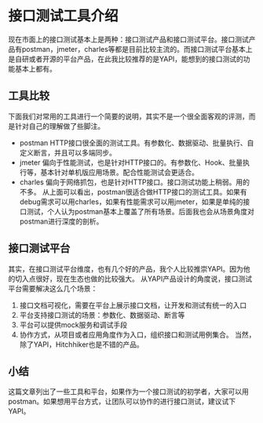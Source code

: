 # 接口测试工具介绍
现在市面上的接口测试基本上是两种：接口测试产品和接口测试平台。接口测试产品有postman，jmeter，charles等都是目前比较主流的。而接口测试平台基本上是自研或者开源的平台产品，在此我比较推荐的是YAPI，能想到的接口测试的功能基本上都有。
## 工具比较
下面我们对常用的工具进行一个简要的说明，其实不是一个很全面客观的评测，而是针对自己的理解做了些脚注。
- postman HTTP接口很全面的测试工具。有参数化、数据驱动、批量执行、自定义断言，并且可以多端同步。
- jmeter 偏向于性能测试，也是针对HTTP接口的。有参数化、Hook、批量执行等，基本针对单机版应用场景。配合性能测试会更适合。
- charles 偏向于网络抓包，也是针对HTTP接口。接口测试功能上稍弱。用的不多。
从上面可以看出，postman很适合做HTTP接口的测试工具。如果有debug需求可以用charles，如果有性能需求可以用jmeter，如果是单纯的接口测试，个人认为postman基本上覆盖了所有场景。后面我也会从场景角度对postman进行深度的剖析。
## 接口测试平台
其实，在接口测试平台维度，也有几个好的产品，我个人比较推崇YAPI。因为他的切入点很好，现在生态也做的比较强大。
从YAPI产品设计的角度说，接口测试平台需要解决这么几个场景：
1. 接口文档可视化，需要在平台上展示接口文档，让开发和测试有统一的入口
2. 平台支持接口测试的场景：参数化、数据驱动、断言等
3. 平台可以提供mock服务和调试手段
4. 协作方式，从项目或者应用角度作为入口，组织接口和测试用例集合。
当然，除了YAPI，Hitchhiker也是不错的产品。
## 小结
这篇文章列出了一些工具和平台，如果作为一个接口测试的初学者，大家可以用postman。如果想用平台方式，让团队可以协作的进行接口测试，建议试下YAPI。